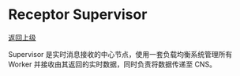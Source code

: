# Receptor Supervisor

[返回上级](/inside/processor/)

Supervisor 是实时消息接收的中心节点，使用一套负载均衡系统管理所有 Worker 并接收由其返回的实时数据，同时负责将数据传递至 CNS。

<select-button title="通信" description="了解 Supervisor 如何与 Worker 通信。" href="/inside/processor/supervisor/communication/"></select-button>

<select-button title="Income" description="了解 Supervisor 如何处理 Worker 传来的消息。" href="/inside/processor/supervisor/income/"></select-button>

<select-button title="负载均衡" description="了解 Supervisor 负载均衡系统的原理。" href="/inside/processor/supervisor/load-balance/"></select-button>
